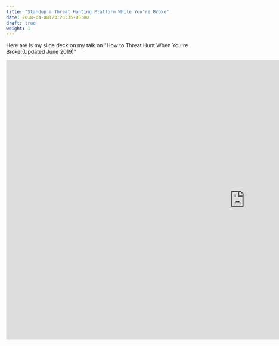 ```yaml
---
title: "Standup a Threat Hunting Platform While You're Broke"
date: 2018-04-08T23:23:35-05:00
draft: true
weight: 1
---
```


Here are is my slide deck on my talk on "How to Threat Hunt When You're Broke!(Updated June 2019)"

<p align="center"><iframe src="https://docs.google.com/presentation/d/e/2PACX-1vREJBd893XieoYNNsOnBlVqoj37q-4txNDSLQIatTw-fY17jzYZdN4T9P-BIZ5CmlF7mmJTUSHqOISk/embed?start=true&loop=false&delayms=15000" frameborder="0" width="1280" height="749" align="middle" allowfullscreen="true" mozallowfullscreen="true" webkitallowfullscreen="true"></iframe></p>
